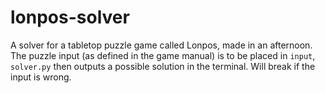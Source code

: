 # lonpos-solver
A solver for a tabletop puzzle game called Lonpos, made in an afternoon. The puzzle input (as defined in the game manual) is to be placed in `input`, `solver.py` then outputs a possible solution in the terminal. Will break if the input is wrong.
